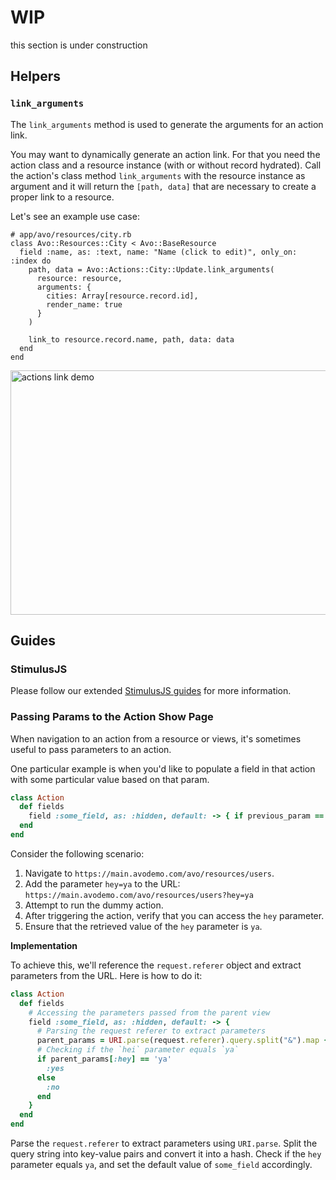 # WIP
this section is under construction
## Helpers

### `link_arguments`

The `link_arguments` method is used to generate the arguments for an action link.

You may want to dynamically generate an action link. For that you need the action class and a resource instance (with or without record hydrated). Call the action's class method `link_arguments` with the resource instance as argument and it will return the `[path, data]` that are necessary to create a proper link to a resource.

Let's see an example use case:

```ruby{4-,16} [Current Version]
# app/avo/resources/city.rb
class Avo::Resources::City < Avo::BaseResource
  field :name, as: :text, name: "Name (click to edit)", only_on: :index do
    path, data = Avo::Actions::City::Update.link_arguments(
      resource: resource,
      arguments: {
        cities: Array[resource.record.id],
        render_name: true
      }
    )

    link_to resource.record.name, path, data: data
  end
end
```


<Image src="/assets/img/actions/action_link.gif" width="684" height="391" alt="actions link demo" />


## Guides

### StimulusJS

Please follow our extended [StimulusJS guides](./stimulus-integration.html#use-stimulus-js-in-a-tool) for more information.

### Passing Params to the Action Show Page
When navigation to an action from a resource <Index /> or <Show /> views, it's sometimes useful to pass parameters to an action.

One particular example is when you'd like to populate a field in that action with some particular value based on that param.

```ruby
class Action
  def fields
    field :some_field, as: :hidden, default: -> { if previous_param == yes ? :yes : :no}
  end
end
```
Consider the following scenario:

1. Navigate to `https://main.avodemo.com/avo/resources/users`.
2. Add the parameter `hey=ya` to the URL: `https://main.avodemo.com/avo/resources/users?hey=ya`
3. Attempt to run the dummy action.
4. After triggering the action, verify that you can access the `hey` parameter.
5. Ensure that the retrieved value of the `hey` parameter is `ya`.

**Implementation**

To achieve this, we'll reference the `request.referer` object and extract parameters from the URL. Here is how to do it:

```ruby
class Action
  def fields
    # Accessing the parameters passed from the parent view
    field :some_field, as: :hidden, default: -> {
      # Parsing the request referer to extract parameters
      parent_params = URI.parse(request.referer).query.split("&").map { |param| param.split("=")}.to_h.with_indifferent_access
      # Checking if the `hei` parameter equals `ya`
      if parent_params[:hey] == 'ya'
        :yes
      else
        :no
      end
    }
  end
end
```
Parse the `request.referer` to extract parameters using `URI.parse`.
Split the query string into key-value pairs and convert it into a hash.
Check if the `hey` parameter equals `ya`, and set the default value of `some_field` accordingly.
